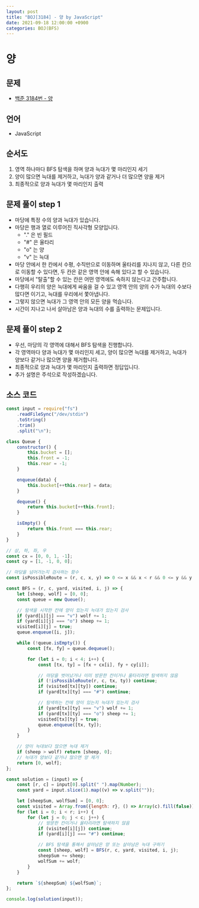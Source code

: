 ```yaml
---
layout: post
title: "BOJ[3184] - 양 by JavaScript"
date: 2021-09-18 12:00:00 +0900
categories: BOJ(BFS)
---
```


# 양

## 문제

- [백준 3184번 - 양](https://www.acmicpc.net/problem/3184)

## 언어

- JavaScript

## 순서도

1. 영역 하나마다 BFS 탐색을 하며 양과 늑대가 몇 마리인지 세기
2. 양이 많으면 늑대를 제거하고, 늑대가 양과 같거나 더 많으면 양을 제거
3. 최종적으로 양과 늑대가 몇 마리인지 출력

## 문제 풀이 step 1

- 마당에 특정 수의 양과 늑대가 있습니다.
- 마당은 행과 열로 이루어진 직사각형 모양입니다.
  - "." 은 빈 필드
  - "#" 은 울타리
  - "o" 는 양
  - "v" 는 늑대
- 마당 안에서 한 칸에서 수평, 수직만으로 이동하며 울타리를 지나지 않고, 다른 칸으로 이동할 수 있다면, 두 칸은 같은 영역 안에 속해 있다고 할 수 있습니다.
- 마당에서 "탈출"할 수 있는 칸은 어떤 영역에도 속하지 않는다고 간주합니다.
- 다행히 우리의 양은 늑대에게 싸움을 걸 수 있고 영역 안의 양의 수가 늑대의 수보다 많다면 이기고, 늑대를 우리에서 쫓아냅니다.
- 그렇지 않으면 늑대가 그 영역 안의 모든 양을 먹습니다.
- 시간이 지나고 나서 살아남은 양과 늑대의 수를 출력하는 문제입니다.

## 문제 풀이 step 2

- 우선, 마당의 각 영역에 대해서 BFS 탐색을 진행합니다.
- 각 영역마다 양과 늑대가 몇 마리인지 세고, 양이 많으면 늑대를 제거하고, 늑대가 양보다 같거나 많으면 양을 제거합니다.
- 최종적으로 양과 늑대가 몇 마리인지 출력하면 정답입니다.
- 추가 설명은 주석으로 작성하겠습니다.

## 소스 코드

```javascript
const input = require("fs")
	.readFileSync("/dev/stdin")
	.toString()
	.trim()
	.split("\n");

class Queue {
	constructor() {
		this.bucket = [];
		this.front = -1;
		this.rear = -1;
	}

	enqueue(data) {
		this.bucket[++this.rear] = data;
	}

	dequeue() {
		return this.bucket[++this.front];
	}

	isEmpty() {
		return this.front === this.rear;
	}
}

// 상, 하, 좌, 우
const cx = [0, 0, 1, -1];
const cy = [1, -1, 0, 0];

// 마당을 넘어가는지 검사하는 함수
const isPossibleRoute = (r, c, x, y) => 0 <= x && x < r && 0 <= y && y < c;

const BFS = (r, c, yard, visited, i, j) => {
	let [sheep, wolf] = [0, 0];
	const queue = new Queue();

	// 탐색을 시작한 칸에 양이 있는지 늑대가 있는지 검사
	if (yard[i][j] === "v") wolf += 1;
	if (yard[i][j] === "o") sheep += 1;
	visited[i][j] = true;
	queue.enqueue([i, j]);

	while (!queue.isEmpty()) {
		const [fx, fy] = queue.dequeue();

		for (let i = 0; i < 4; i++) {
			const [tx, ty] = [fx + cx[i], fy + cy[i]];

			// 마당을 벗어났거나 이미 방문한 칸이거나 울타리라면 탐색하지 않음
			if (!isPossibleRoute(r, c, tx, ty)) continue;
			if (visited[tx][ty]) continue;
			if (yard[tx][ty] === "#") continue;

			// 탐색하는 칸에 양이 있는지 늑대가 있는지 검사
			if (yard[tx][ty] === "v") wolf += 1;
			if (yard[tx][ty] === "o") sheep += 1;
			visited[tx][ty] = true;
			queue.enqueue([tx, ty]);
		}
	}

	// 양이 늑대보다 많으면 늑대 제거
	if (sheep > wolf) return [sheep, 0];
	// 늑대가 양보다 같거나 많으면 양 제거
	return [0, wolf];
};

const solution = (input) => {
	const [r, c] = input[0].split(" ").map(Number);
	const yard = input.slice(1).map((v) => v.split(""));

	let [sheepSum, wolfSum] = [0, 0];
	const visited = Array.from({length: r}, () => Array(c).fill(false));
	for (let i = 0; i < r; i++) {
		for (let j = 0; j < c; j++) {
			// 방문한 칸이거나 울타리라면 탐색하지 않음
			if (visited[i][j]) continue;
			if (yard[i][j] === "#") continue;

			// BFS 탐색을 통해서 살아남은 양 또는 살아남은 늑대 구하기
			const [sheep, wolf] = BFS(r, c, yard, visited, i, j);
			sheepSum += sheep;
			wolfSum += wolf;
		}
	}

	return `${sheepSum} ${wolfSum}`;
};

console.log(solution(input));
```
